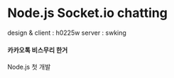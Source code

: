 # Node.js Socket.io chatting

design & client : h0225w
server : swking

#### 카카오톡 비스무리 한거
Node.js 첫 개발

